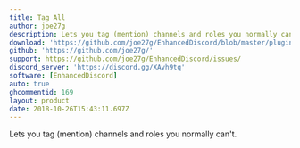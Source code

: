```yaml
---
title: Tag All
author: joe27g
description: Lets you tag (mention) channels and roles you normally can't.
download: 'https://github.com/joe27g/EnhancedDiscord/blob/master/plugins/tag_all.js'
github: 'https://github.com/joe27g/'
support: https://github.com/joe27g/EnhancedDiscord/issues/
discord_server: 'https://discord.gg/XAvh9tq'
software: [EnhancedDiscord]
auto: true
ghcommentid: 169
layout: product
date: 2018-10-26T15:43:11.697Z
---
```

Lets you tag (mention) channels and roles you normally can't.